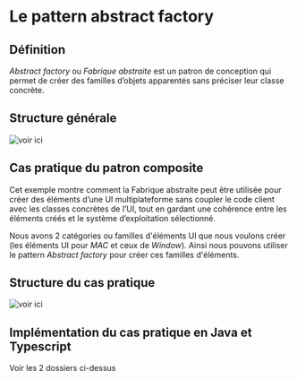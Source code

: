 # Le pattern abstract factory

## Définition

_Abstract factory_ ou _Fabrique abstraite_ est un patron de conception qui permet de créer des familles d’objets apparentés sans préciser leur classe concrète.

## Structure générale

![voir ici](https://i.ibb.co/McKmDRK/Capture-d-cran-du-2022-11-16-12-17-43.png)

## Cas pratique du patron composite

Cet exemple montre comment la Fabrique abstraite peut être utilisée pour créer des éléments d’une UI multiplateforme sans coupler le code client avec les classes concrètes de l’UI, tout en gardant une cohérence entre les éléments créés et le système d’exploitation sélectionné.

Nous avons 2 catégories ou familles d'éléments UI que nous voulons créer (les éléments UI pour _MAC_ et ceux de _Window_). Ainsi nous pouvons utiliser le pattern _Abstract factory_ pour créer ces familles d'éléments.

## Structure du cas pratique

![voir ici](https://i.ibb.co/CJ5ZtmB/Capture-d-cran-du-2022-11-16-11-53-00.png)

## Implémentation du cas pratique en Java et Typescript

Voir les 2 dossiers ci-dessus
